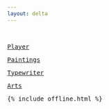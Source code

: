 ```yaml
---
layout: delta
---
```


<div class="mono">
<p><a href='/clocks/' id="current-time"></a></p>
<p><a href='/calendar/' id="current-date"></a></p>
</div>


<br>

[Player](/player/)

[Paintings](/paintings/)

[Typewriter](/typewriter/)

[Arts](/arts/)


<script src="/assets/js/moment.min.js"></script>
<script src="/assets/js/datetime.js"></script>

<script>
  show_date_and_time();
</script>

<style>
  p{
    font-family: "Atkinson Hyperlegible Mono", "Inconsolata", monospace;  
  }
</style>


{% include offline.html  %}

